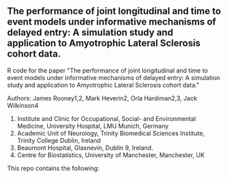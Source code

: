 ## The performance of joint longitudinal and time to event models under informative mechanisms of delayed entry: A simulation study and application to Amyotrophic Lateral Sclerosis cohort data.

R code for the paper "The performance of joint longitudinal and time to event models under informative mechanisms of delayed entry: A simulation study and application to Amyotrophic Lateral Sclerosis cohort data."

Authors: James Rooney1,2, Mark Heverin2, Orla Hardiman2,3, Jack Wilkinson4

1. Institute and Clinic for Occupational, Social- and Environmental Medicine, University Hospital, LMU Munich, Germany
2. Academic Unit of Neurology, Trinity Biomedical Sciences Institute, Trinity College Dublin, Ireland
3. Beaumont Hospital, Glasnevin, Dublin 9, Ireland.
4. Centre for Biostatistics, University of Manchester, Manchester, UK


This repo contains the following:


